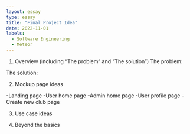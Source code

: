 ```yaml
---
layout: essay
type: essay
title: "Final Project Idea"
date: 2022-11-01
labels:
  - Software Engineering
  - Meteor
---
```



1. Overview (including “The problem” and “The solution”)
The problem: 

The solution: 

2. Mockup page ideas

-Landing page
-User home page
-Admin home page
-User profile page
-Create new club page

3. Use case ideas

4. Beyond the basics
